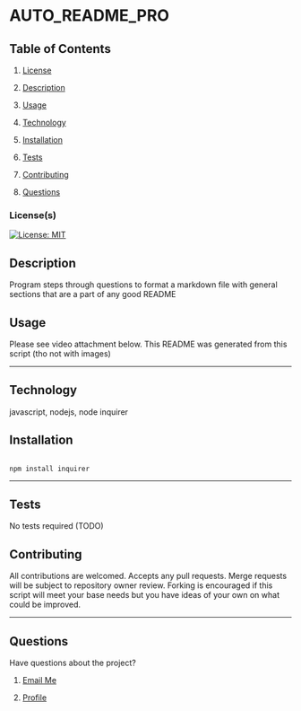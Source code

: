 # AUTO_README_PRO

## Table of Contents

1. [License](#License(s))

2. [Description](#Description)

3. [Usage](#Usage)

4. [Technology](#Technology)

5. [Installation](#Installation)

6. [Tests](#Tests)

7. [Contributing](#Contributing)

8. [Questions](#Questions)

### License(s)

[![License: MIT](https://img.shields.io/badge/License-MIT-yellow.svg)](https://opensource.org/licenses/MIT)

## Description

Program steps through questions to format a markdown file with general sections that are a part of any good README

## Usage

Please see video attachment below. This README was generated from this script (tho not with images)

_ _ _ _

## Technology

javascript, nodejs, node inquirer

## Installation

```

npm install inquirer

```
_ _ _ _

## Tests

No tests required (TODO)

## Contributing

All contributions are welcomed. Accepts any pull requests. Merge requests will be subject to repository owner review. Forking is encouraged if this script will meet your base needs but you have ideas of your own on what could be improved.

_ _ _ _

## Questions

Have questions about the project?

1. [Email Me](adam.niggebrugge@gmail.com)

2. [Profile](https://github.com/adam-niggebrugge)
